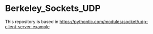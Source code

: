 # Berkeley_Sockets_UDP



This repository is based in https://pythontic.com/modules/socket/udp-client-server-example
